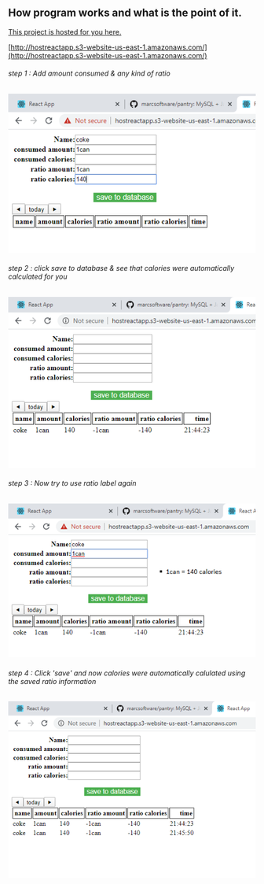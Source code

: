 ## How program works and what is the point of it.

[This project is hosted for you here.](http://hostreactapp.s3-website-us-east-1.amazonaws.com)

[http://hostreactapp.s3-website-us-east-1.amazonaws.com/](http://hostreactapp.s3-website-us-east-1.amazonaws.com/)

###### step 1 : Add amount consumed & any kind of ratio

![1]

###### step 2 : click save to database & see that calories were automatically calculated for you
![2]

###### step 3 : Now try to use ratio label again
![3]

###### step 4 : Click 'save' and now calories were automatically calulated using the saved ratio information
![4]

[1]: images/1.png "step one"
[2]: images/2.png "step two"
[3]: images/3.png "step three"
[4]: images/4.png "step four"